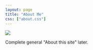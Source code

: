 ```yaml
---
layout: page
title: "About Me"
css: ["about.css"]
---
```

<div class="col s12 tag-div">
    <div class="user-pic">
        <a href="{{site.github_profile}}" target="_blank"><img class="circle hoverable z-depth-1" src="{{site.baseurl}}/assets/res/user.png" style="align: center"></a>
    </div>
    <div class="user-content">
        <p>
            Complete general "About this site" later.
        </p>
    </div>
</div>